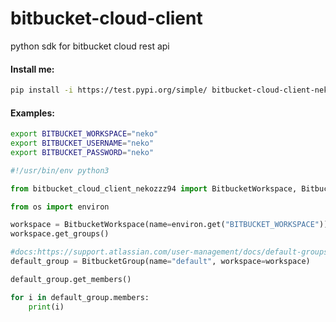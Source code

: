 # bitbucket-cloud-client
python sdk for bitbucket cloud rest api


#### Install me:  

```bash
pip install -i https://test.pypi.org/simple/ bitbucket-cloud-client-nekozzz94
```

#### Examples:  

```bash
export BITBUCKET_WORKSPACE="neko"
export BITBUCKET_USERNAME="neko"
export BITBUCKET_PASSWORD="neko"
```

```python
#!/usr/bin/env python3

from bitbucket_cloud_client_nekozzz94 import BitbucketWorkspace, BitbucketGroup, Member

from os import environ

workspace = BitbucketWorkspace(name=environ.get("BITBUCKET_WORKSPACE"))
workspace.get_groups()

#docs:https://support.atlassian.com/user-management/docs/default-groups-and-permissions/
default_group = BitbucketGroup(name="default", workspace=workspace)

default_group.get_members()

for i in default_group.members:
    print(i)
```